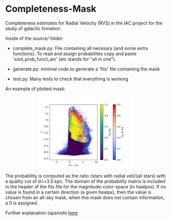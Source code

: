 # Completeness-Mask
Completeness estimates for Radial Velocity (RVS) in the IAC project for the study of galactic fomation

Inside of the source/ folder:

- complete_mask.py: File containing all necesary (and some extra functions). 
To read and assign probabilites copy and paste 'sixd_prob_funct_aio' (aio stands for "all in one").

- generate.py: minimal code to generate a 'fits' file containing the mask

- test.py: Many tests to check that everything is working

An example of plotted mask:
<p align="center">
  <img src="PDF/example.png" width=300/>
</p>

The probability is computed as the ratio (stars with radial vel)/(all stars) with a quality cut of d<=3.5 kpc.
The domain of the probability matrix is included in the header of the fits file for the
magnitude-color-space (in healpxs). If no value is found in a certain direction (a given healpx), then
the value is chosen from an all-sky mask, when this mask does not contain information, a 0 is assigned.

Further explanation (spanish) <a href="PDF/Resumen.pdf" class="image fit">here</a>
